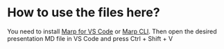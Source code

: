 # How to use the files here?
You need to install [Marp for VS Code](https://marketplace.visualstudio.com/items?itemName=marp-team.marp-vscode) or [Marp CLI](https://marp.app/).
Then open the desired presentation MD file in VS Code and press Ctrl + Shift + V